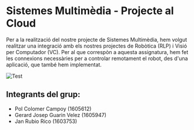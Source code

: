 # Sistemes Multimèdia - Projecte al Cloud

Per a la realització del nostre projecte de Sistemes Multimèdia, hem volgut realitzar una integració amb els nostres 
projectes de Robòtica (RLP) i Visió per Computador (VC).
Per al que correspòn a aquesta assignatura, hem fet les connexions necessàries per a controlar remotament el 
robot, des d'una aplicació, que també hem implementat.

<img src="https://picsum.photos/id/237/200/300" alt="Test">

## Integrants del grup:
* Pol Colomer Campoy (1605612)
* Gerard Josep Guarin Velez (1605947)
* Jan Rubio Rico (1603753)